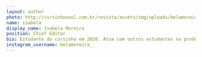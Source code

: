 ```yaml
---
layout: author
photo: http://cursinhoasol.com.br/revista/assets/img/uploads/belamoreira.jpg
name: isabela
display_name: Isabela Moreira
position: Chief Editor
bio: Estudante do cursinho em 2020. Atua com outros estudantes na produção do canal do cursinho e escrevendo conteúdo para a revista A-Sol.
instagram_username: belamoreira__
---
```


